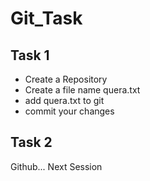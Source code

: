 # Git_Task

## Task 1
- Create a Repository
- Create a file name quera.txt
- add quera.txt to git
- commit your changes

## Task 2
Github... Next Session
